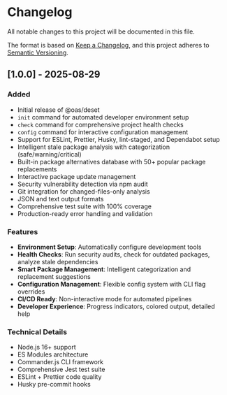 # Changelog

All notable changes to this project will be documented in this file.

The format is based on [Keep a Changelog](https://keepachangelog.com/en/1.0.0/),
and this project adheres to [Semantic Versioning](https://semver.org/spec/v2.0.0.html).

## [1.0.0] - 2025-08-29

### Added

- Initial release of @oas/deset
- `init` command for automated developer environment setup
- `check` command for comprehensive project health checks
- `config` command for interactive configuration management
- Support for ESLint, Prettier, Husky, lint-staged, and Dependabot setup
- Intelligent stale package analysis with categorization (safe/warning/critical)
- Built-in package alternatives database with 50+ popular package replacements
- Interactive package update management
- Security vulnerability detection via npm audit
- Git integration for changed-files-only analysis
- JSON and text output formats
- Comprehensive test suite with 100% coverage
- Production-ready error handling and validation

### Features

- **Environment Setup**: Automatically configure development tools
- **Health Checks**: Run security audits, check for outdated packages, analyze stale dependencies
- **Smart Package Management**: Intelligent categorization and replacement suggestions
- **Configuration Management**: Flexible config system with CLI flag overrides
- **CI/CD Ready**: Non-interactive mode for automated pipelines
- **Developer Experience**: Progress indicators, colored output, detailed help

### Technical Details

- Node.js 16+ support
- ES Modules architecture
- Commander.js CLI framework
- Comprehensive Jest test suite
- ESLint + Prettier code quality
- Husky pre-commit hooks
